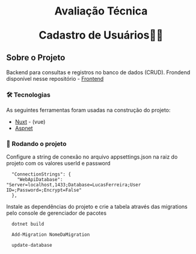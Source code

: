 <h1 style="text-align: center; font-weight: bold;">Avaliação Técnica</h1>


<h1 style="margin-bottom: 30px; margin-top: 30px; text-align: center; font-weight: bold;">Cadastro de Usuários🧑‍💼</h1>


## Sobre o Projeto
Backend para consultas e registros no banco de dados (CRUD).
Frondend disponível nesse repositório - [Frontend](https://github.com/thasuka/avaliacaoedata-frontend)

### 🛠 Tecnologias
As seguintes ferramentas foram usadas na construção do projeto:

- [Nuxt](https://nuxtjs.org/) - (vue)
- [Aspnet](https://dotnet.microsoft.com/en-us/apps/aspnet/apis)

### 🎲 Rodando o projeto

Configure a string de conexão no arquivo appsettings.json na raiz do projeto com os valores userId e password
```
  "ConnectionStrings": {
    "WebApiDatabase": "Server=localhost,1433;Database=LucasFerreira;User ID=;Password=;Encrypt=False"
  },
```

Instale as dependências do projeto e crie a tabela através das migrations pelo console de gerenciador de pacotes

```
  dotnet build

  Add-Migration NomeDaMigration

  update-database
```
